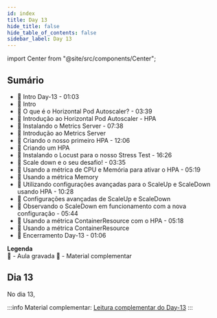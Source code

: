 ```yaml
---
id: index
title: Day 13
hide_title: false
hide_table_of_contents: false
sidebar_label: Day 13
---
```


import Center from "@site/src/components/Center";

## Sumário

- 🎥 Intro Day-13 - 01:03
- 📖 Intro
- 🎥 O que é o Horizontal Pod Autoscaler? - 03:39
- 📖 Introdução ao Horizontal Pod Autoscaler - HPA
- 🎥 Instalando o Metrics Server - 07:38
- 📖 Introdução ao Metrics Server
- 🎥 Criando o nosso primeiro HPA - 12:06
- 📖 Criando um HPA
- 🎥 Instalando o Locust para o nosso Stress Test - 16:26
- 🎥 Scale down e o seu desafio! - 03:35
- 🎥 Usando a métrica de CPU e Memória para ativar o HPA - 05:19
- 📖 Usando a métrica Memory
- 🎥 Utilizando configurações avançadas para o ScaleUp e ScaleDown usando HPA - 10:28
- 📖 Configurações avançadas de ScaleUp e ScaleDown
- 🎥 Observando o ScaleDown em funcionamento com a nova configuração - 05:44
- 🎥 Usando a métrica ContainerResource com o HPA - 05:18
- 📖 Usando a métrica ContainerResource
- 🎥 Encerramento Day-13 - 01:06

**Legenda**  
🎥 - Aula gravada
📖 - Material complementar

## Dia 13

No dia 13, 

:::info
Material complementar: [Leitura complementar do Day-13](https://livro.descomplicandokubernetes.com.br/pt/day-13/)
:::
